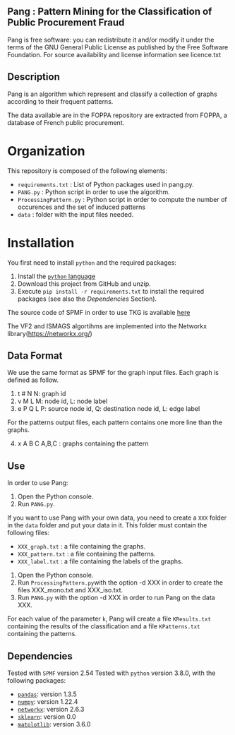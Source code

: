 Pang : Pattern Mining for the Classification of Public Procurement Fraud
-------------------------------------------------------------------------

Pang is free software: you can redistribute it and/or modify it under the terms of the GNU General Public License as published by the Free Software Foundation. For source availability and license information see licence.txt

## Description
Pang is an algorithm which represent and classify a collection of graphs according to their frequent patterns. 

The data available are in the FOPPA repository are extracted from FOPPA, a database of French public procurement. 

# Organization
This repository is composed of the following elements:
* `requirements.txt` : List of Python packages used in pang.py.
* `PANG.py` : Python script in order to use the algorithm.
* `ProcessingPattern.py` : Python script in order to compute the number of occurences and the set of induced patterns
* `data` : folder with the input files needed.

# Installation
You first need to install `python` and the required packages:

1. Install the [`python` language](https://www.python.org)
2. Download this project from GitHub and unzip.
3. Execute `pip install -r requirements.txt` to install the required packages (see also the *Dependencies* Section).

The source code of SPMF in order to use TKG is available [here](https://www.philippe-fournier-viger.com/spmf/index.php?link=download.php)

The VF2 and ISMAGS algortihms are implemented into the Networkx library(https://networkx.org/)
## Data Format
We use the same format as SPMF for the graph input files. Each graph is defined as follow.

1. t # N  N: graph id
2. v M L  M: node id, L: node label
3. e P Q L P: source node id, Q: destination node id, L: edge label

For the patterns output files, each pattern contains one more line than the graphs.

4. x A B C A,B,C : graphs containing the pattern
## Use

In order to use Pang:
1. Open the Python console.
2. Run `PANG.py`.

If you want to use Pang with your own data, you need to create a `XXX` folder in the `data` folder and put your data in it. This folder must contain the following files:
* `XXX_graph.txt` : a file containing the graphs.
* `XXX_pattern.txt` : a file containing the patterns.
* `XXX_label.txt` : a file containing the labels of the graphs.

1. Open the Python console.
2. Run `ProcessingPattern.py`with the option -d XXX in order to create the files XXX_mono.txt and XXX_iso.txt.
3. Run `PANG.py` with the option -d XXX in order to run Pang on the data XXX.

For each value of the parameter `k`, Pang will create a file `KResults.txt` containing the results of the classification and a file `KPatterns.txt` containing the patterns.

## Dependencies
Tested with `SPMF` version 2.54
Tested with `python` version 3.8.0, with the following packages:
* [`pandas`](https://pypi.org/project/pandas/): version 1.3.5
* [`numpy`](https://pypi.org/project/numpy/): version 1.22.4
* [`networkx`](https://pypi.org/project/numpy/): version 2.6.3
* [`sklearn`](https://pypi.org/project/numpy/): version 0.0
* [`matplotlib`](https://pypi.org/project/numpy/): version 3.6.0
